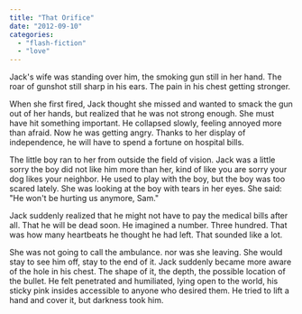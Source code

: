 ```yaml
---
title: "That Orifice"
date: "2012-09-10"
categories: 
  - "flash-fiction"
  - "love"
---
```


Jack's wife was standing over him, the smoking gun still in her hand. The roar of gunshot still sharp in his ears. The pain in his chest getting stronger.

When she first fired, Jack thought she missed and wanted to smack the gun out of her hands, but realized that he was not strong enough. She must have hit something important. He collapsed slowly, feeling annoyed more than afraid. Now he was getting angry. Thanks to her display of independence, he will have to spend a fortune on hospital bills.

The little boy ran to her from outside the field of vision. Jack was a little sorry the boy did not like him more than her, kind of like you are sorry your dog likes your neighbor. He used to play with the boy, but the boy was too scared lately. She was looking at the boy with tears in her eyes. She said: "He won't be hurting us anymore, Sam."

Jack suddenly realized that he might not have to pay the medical bills after all. That he will be dead soon. He imagined a number. Three hundred. That was how many heartbeats he thought he had left. That sounded like a lot.

She was not going to call the ambulance. nor was she leaving. She would stay to see him off, stay to the end of it. Jack suddenly became more aware of the hole in his chest. The shape of it, the depth, the possible location of the bullet. He felt penetrated and humiliated, lying open to the world, his sticky pink insides accessible to anyone who desired them. He tried to lift a hand and cover it, but darkness took him.
